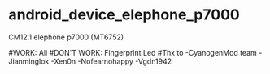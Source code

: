 # android_device_elephone_p7000

CM12.1 elephone p7000 (MT6752)

#WORK:
All
#DON'T WORK:
Fingerprint
Led
#Thx to
-CyanogenMod team
-Jianminglok
-Xen0n
-Nofearnohappy
-Vgdn1942